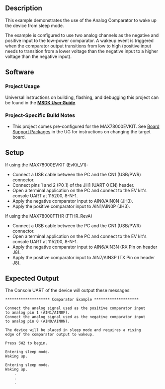 ## Description

This example demonstrates the use of the Analog Comparator to wake up the device from sleep mode.

The example is configured to use two analog channels as the negative and positive input to the low-power comparator. A wakeup event is triggered when the comparator output transitions from low to high (positive input needs to transition from a lower voltage than the negative input to a higher voltage than the negative input).

## Software

### Project Usage

Universal instructions on building, flashing, and debugging this project can be found in the **[MSDK User Guide](https://analogdevicesinc.github.io/msdk/USERGUIDE/)**.

### Project-Specific Build Notes

* This project comes pre-configured for the MAX78000EVKIT.  See [Board Support Packages](https://analogdevicesinc.github.io/msdk/USERGUIDE/#board-support-packages) in the UG for instructions on changing the target board.

## Setup

If using the MAX78000EVKIT (EvKit_V1):
-   Connect a USB cable between the PC and the CN1 (USB/PWR) connector.
-   Connect pins 1 and 2 (P0_1) of the JH1 (UART 0 EN) header.
-   Open a terminal application on the PC and connect to the EV kit's console UART at 115200, 8-N-1.
-   Apply the negative comparator input to AIN0/AIN0N (JH3).
-	Apply the positive comparator input to AIN1/AIN0P (JH3).

If using the MAX78000FTHR (FTHR_RevA)
-   Connect a USB cable between the PC and the CN1 (USB/PWR) connector.
-   Open a terminal application on the PC and connect to the EV kit's console UART at 115200, 8-N-1.
-   Apply the negative comparator input to AIN6/AIN3N (RX Pin on header J8).
-	Apply the positive comparator input to AIN7/AIN3P (TX Pin on header J8).

## Expected Output

The Console UART of the device will output these messages:

```
******************** Comparator Example ********************

Connect the analog signal used as the positive comparator input
to analog pin 1 (AIN1/AIN0P).
Connect the analog signal used as the negative comparator input
to analog pin 0 (AIN0/AIN0N).

The device will be placed in sleep mode and requires a rising
edge of the comparator output to wakeup.

Press SW2 to begin.

Entering sleep mode.
Waking up.

Entering sleep mode.
Waking up.
    .
    .
    .
```
